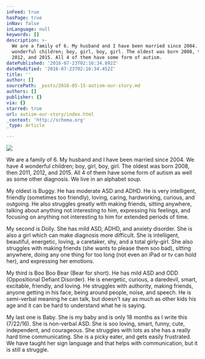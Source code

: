 ```yaml
---
inFeed: true
hasPage: true
inNav: false
inLanguage: null
keywords: []
description: >-
  We are a family of 6. My husband and I have been married since 2004. We have 4
  wonderful children; boy, girl, boy, girl. The oldest was born 2008, then 2011,
  2012, and 2015. All 4 of them have some form of autism. 
datePublished: '2016-07-23T02:16:34.892Z'
dateModified: '2016-07-23T02:16:34.452Z'
title: ''
author: []
sourcePath: _posts/2016-05-15-autism-our-story.md
authors: []
publisher: {}
via: {}
starred: true
url: autism-our-story/index.html
_context: 'http://schema.org'
_type: Article

---
```

![](https://the-grid-user-content.s3-us-west-2.amazonaws.com/fe58f738-a1d3-4363-8dc6-13b1ade58759.jpg)

We are a family of 6\. My husband and I have been married since 2004\. We have 4 wonderful children; boy, girl, boy, girl. The oldest was born 2008, then 2011, 2012, and 2015\. All 4 of them have some form of autism as well as some other diagnosis. We live in an alphabet soup.

My oldest is Buggy. He has moderate ASD and ADHD. He is very intelligent, friendly (sometimes too friendly), loving, caring, hardworking, curious, and outgoing. He also struggles greatly with making friends, sitting anywhere, talking about anything not interesting to him, expressing his feelings, and focusing on anything not interesting to him for extended periods of time. 

My second is Dolly. She has mild ASD, ADHD, and anxiety disorder. She is also a girl which can make diagnosis more difficult. She is intelligent, beautiful, energetic, loving, a caretaker, shy, and a total girly-girl. She also struggles with making friends (she wants to please them soo bad), sitting anywhere, doing any one thing for too long (not even an iPad or tv can hold her), and expressing her emotions. 

My third is Boo Boo Bear (Bear for short). He has mild ASD and ODD (Oppositional Defiant Disorder). He is energetic, curious, a daredevil, smart, excitable, friendly, and loving. He struggles with authority, making friends, anyone getting in his face, being around people, noise, and speech. He is semi-verbal meaning he can talk, but doesn't say as much as other kids his age and it can be hard to understand what he is saying.

My last one is Baby. She is my baby and is only 18 months as I write this (7/22/16). She is non-verbal ASD. She is soo loving, smart, funny, cute, independent, and courageous. She struggles with lots as she has a really hard time communicating. She is a picky eater, and gets easily frustrated. We have taught her sign language and that helps with communication, but it is still a struggle.